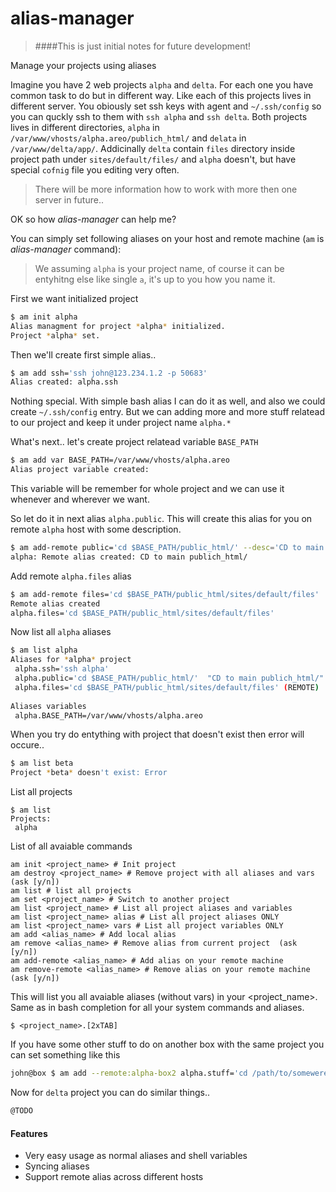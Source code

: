 # alias-manager

> ####This is just initial notes for future development!

Manage your projects using aliases

Imagine you have 2 web projects `alpha` and `delta`. For each one you have common task to do but in different way. Like each of this projects lives in different server. You obiously set ssh keys with agent and `~/.ssh/config` so you can quckly ssh to them with `ssh alpha` and `ssh delta`. Both projects lives in different directories, `alpha` in `/var/www/vhosts/alpha.areo/publich_html/` and `delata` in `/var/www/delta/app/`. Addicinally `delta` contain `files` directory inside project path under `sites/default/files/` and `alpha` doesn't, but have special `cofnig` file you editing very often. 

> There will be more information how to work with more then one server in future..

OK so how *alias-manager* can help me?

You can simply set following aliases on your host and remote machine (`am` is *alias-manager* command):

> We assuming `alpha` is your project name, of course it can be entyhitng else like single `a`, it's up to you how you name it.

First we want initialized project
```bash
$ am init alpha
Alias managment for project *alpha* initialized.
Project *alpha* set.
```

Then we'll create first simple alias..
```bash
$ am add ssh='ssh john@123.234.1.2 -p 50683'
Alias created: alpha.ssh
```
Nothing special. With simple bash alias I can do it as well, and also we could create `~/.ssh/config` entry. But we can adding more and more stuff relatead to our project and keep it under project name `alpha.*`


What's next.. let's create project relatead variable `BASE_PATH`
```bash
$ am add var BASE_PATH=/var/www/vhosts/alpha.areo
Alias project variable created: 
```
This variable will be remember for whole project and we can use it whenever and wherever we want.

So let do it in next alias `alpha.public`. This will create this alias for you on remote `alpha` host with some description.
```bash
$ am add-remote public='cd $BASE_PATH/public_html/' --desc='CD to main publich_html/'
alpha: Remote alias created: CD to main publich_html/
```

Add remote `alpha.files` alias
```bash
$ am add-remote files='cd $BASE_PATH/public_html/sites/default/files'
Remote alias created
alpha.files='cd $BASE_PATH/public_html/sites/default/files'
```


Now list all `alpha` aliases
```bash
$ am list alpha
Aliases for *alpha* project
 alpha.ssh='ssh alpha'
 alpha.public='cd $BASE_PATH/public_html/'  "CD to main publich_html/" (REMOTE)
 alpha.files='cd $BASE_PATH/public_html/sites/default/files' (REMOTE)
 
Aliases variables
 alpha.BASE_PATH=/var/www/vhosts/alpha.areo
```

When you try do entything with project that doesn't exist then error will occure..
```bash
$ am list beta
Project *beta* doesn't exist: Error
```

List all projects
```
$ am list
Projects:
 alpha
```


List of all avaiable commands
```
am init <project_name> # Init project
am destroy <project_name> # Remove project with all aliases and vars (ask [y/n])
am list # list all projects
am set <project_name> # Switch to another project
am list <project_name> # List all project aliases and variables
am list <project_name> alias # List all project aliases ONLY
am list <project_name> vars # List all project variables ONLY
am add <alias_name> # Add local alias
am remove <alias_name> # Remove alias from current project  (ask [y/n])
am add-remote <alias_name> # Add alias on your remote machine
am remove-remote <alias_name> # Remove alias on your remote machine  (ask [y/n])
```

This will list you all avaiable aliases (without vars) in your <project_name>. Same as in bash completion for all your  system commands and aliases.
```
$ <project_name>.[2xTAB]
```

If you have some other stuff to do on another box with the same project you can set something like this
```bash
john@box $ am add --remote:alpha-box2 alpha.stuff='cd /path/to/somewere && git branch'
```

Now for `delta` project you can do similar things..
```bash
@TODO
```

#### Features
 * Very easy usage as normal aliases and shell variables
 * Syncing aliases
 * Support remote alias across different hosts
